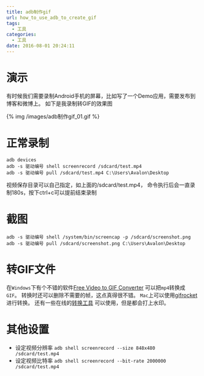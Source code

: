 ```yaml
---
title: adb制作gif
url: how_to_use_adb_to_create_gif
tags:
  - 工具
categories:
  - 工具
date: 2016-08-01 20:24:11
---
```


# 演示
有时候我们需要录制Android手机的屏幕，比如写了一个Demo应用，需要发布到博客和微博上。
如下是我录制转GIF的效果图
<!-- more -->
{% img /images/adb制作gif_01.gif %}
 
# 正常录制
```shell
adb devices
adb -s 驱动编号 shell screenrecord /sdcard/test.mp4
adb -s 驱动编号 pull /sdcard/test.mp4 C:\Users\Avalon\Desktop
```
视频保存目录可以自己指定，如上面的/sdcard/test.mp4，
命令执行后会一直录制180s，按下ctrl+c可以提前结束录制

# 截图
```shell
adb -s 驱动编号 shell /system/bin/screencap -p /sdcard/screenshot.png
adb -s 驱动编号 pull /sdcard/screenshot.png C:\Users\Avalon\Desktop
```


# 转GIF文件
在`Windows`下有个不错的软件[Free Video to GIF Converter](http://www.video-gif-converter.com/index.html) 可以把`mp4`转换成`GIF`。
转换时还可以删除不需要的帧，这点真得很不错。
`Mac`上可以使用[gifrocket](http://www.gifrocket.com/) 进行转换。
还有一些在线的[转换工具](http://ezgif.com/video-to-gif) 可以使用，但是都会打上水印。

# 其他设置
- 设定视频分辨率
`adb shell screenrecord --size 848x480 /sdcard/test.mp4`
- 设定视频比特率
`adb shell screenrecord --bit-rate 2000000 /sdcard/test.mp4`
